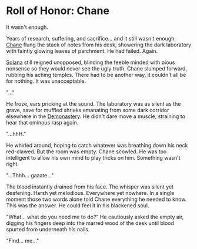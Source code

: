# Roll of Honor: Chane

It wasn't enough.

Years of research, suffering, and sacrifice... and it still wasn't enough. [Chane](../../heroes-of-rathe/chane-about.md) flung the stack of notes from his desk, showering the dark laboratory with faintly glowing leaves of parchment. He had failed. Again.

[Solana](../../continents/rathe/solana/solana.md) still reigned unopposed, blinding the feeble minded with pious nonsense so they would never see the ugly truth. Chane slumped forward, rubbing his aching temples. There had to be another way, it couldn't all be for nothing. It was unacceptable.

"..."

He froze, ears pricking at the sound. The laboratory was as silent as the grave, save for muffled shrieks emanating from some dark corridor elsewhere in the [Demonastery](../../continents/rathe/demonastery/demonastery.md). He didn't dare move a muscle, straining to hear that ominous rasp again.

"...hhH."

He whirled around, hoping to catch whatever was breathing down his neck red-clawed. But the room was empty. Chane scowled. He was too intelligent to allow his own mind to play tricks on him. Something wasn't right.

"...Thhh... gaaate..."

The blood instantly drained from his face. The whisper was silent yet deafening. Harsh yet melodious. Everywhere yet nowhere. In a single moment those two words alone told Chane everything he needed to know. This was the answer. He could feel it in his blackened soul.

"What... what do you need me to do?" He cautiously asked the empty air, digging his fingers deep into the marred wood of the desk until blood spurted from underneath his nails.

"Find... me..."
